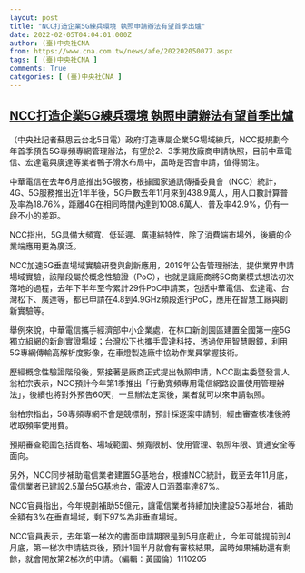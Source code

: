 ```yaml
---
layout: post
title: "NCC打造企業5G練兵環境 執照申請辦法有望首季出爐"
date: 2022-02-05T04:04:01.000Z
author: (臺)中央社CNA
from: https://www.cna.com.tw/news/afe/202202050077.aspx
tags: [ (臺)中央社CNA ]
comments: True
categories: [ (臺)中央社CNA ]
---
```

<!--1644033841000-->
[NCC打造企業5G練兵環境 執照申請辦法有望首季出爐](https://www.cna.com.tw/news/afe/202202050077.aspx)
------

<div>
<div></div><div><p>（中央社記者蘇思云台北5日電）政府打造專屬企業5G場域練兵，NCC擬規劃今年首季預告5G專頻專網管理辦法，有望於2、3季開放廠商申請執照，目前中華電信、宏達電與廣達等業者鴨子滑水布局中，屆時是否會申請，值得關注。</p><p>中華電信在去年6月底推出5G服務，根據國家通訊傳播委員會（NCC）統計，4G、5G服務推出近1年半後，5G戶數去年11月來到438.9萬人，用人口數計算普及率為18.76%，距離4G在相同時間內達到1008.6萬人、普及率42.9%，仍有一段不小的差距。</p><p>NCC指出，5G具備大頻寬、低延遲、廣連結特性，除了消費端市場外，後續的企業端應用更為廣泛。</p><p>NCC加速5G垂直場域實驗研發與創新應用，2019年公告管理辦法，提供業界申請場域實驗，該階段屬於概念性驗證（PoC），也就是讓廠商將5G商業模式想法初次落地的過程，去年下半年至今累計29件PoC申請案，包括中華電信、宏達電、台灣松下、廣達等，都已申請在4.8到4.9GHz頻段進行PoC，應用在智慧工廠與創新實驗等。</p><p>舉例來說，中華電信攜手經濟部中小企業處，在林口新創園區建置全國第一座5G獨立組網的新創實證場域；台灣松下也攜手雲達科技，透過使用智慧眼鏡，利用5G專網傳輸高解析度影像，在車燈製造廠中協助作業員掌握技術。</p><p>歷經概念性驗證階段後，緊接著是廠商正式提出執照申請，NCC副主委暨發言人翁柏宗表示，NCC預計今年第1季推出「行動寬頻專用電信網路設置使用管理辦法」，後續也將對外預告60天，一旦辦法定案後，業者就可以來申請執照。</p><p>翁柏宗指出，5G專頻專網不會是競標制，預計採逐案申請制，經由審查核准後將收取頻率使用費。</p><p>預期審查範圍包括資格、場域範圍、頻寬限制、使用管理、執照年限、資通安全等面向。</p><p>另外，NCC同步補助電信業者建置5G基地台，根據NCC統計，截至去年11月底，電信業者已建設2.5萬台5G基地台，電波人口涵蓋率達87%。 </p><p>NCC官員指出，今年規劃補助55億元，讓電信業者持續加快建設5G基地台，補助金額有3%在垂直場域，剩下97%為非垂直場域。 </p><p>NCC官員表示，去年第一梯次的書面申請期限是到5月底截止，今年可能提前到4月底，第一梯次申請結束後，預計1個半月就會有審核結果，屆時如果補助還有剩餘，就會開放第2梯次的申請。（編輯：黃國倫）1110205</p></div>
</div>
